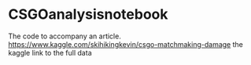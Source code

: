 # CSGOanalysisnotebook
The code to accompany an article.
https://www.kaggle.com/skihikingkevin/csgo-matchmaking-damage the kaggle link to the full data

